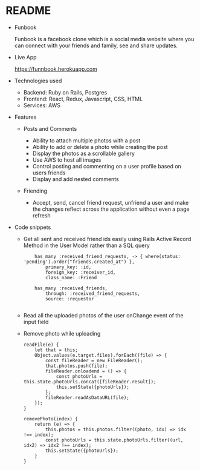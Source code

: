 # README

* Funbook

    Funbook is a facebook clone which is a social media website where you can connect with your friends and family, see and share updates.

* Live App

    https://funnbook.herokuapp.com

* Technologies used

    * Backend: Ruby on Rails, Postgres
    * Frontend: React, Redux, Javascript, CSS, HTML
    * Services: AWS

* Features
    
    * Posts and Comments
        * Ability to attach multiple photos with a post
        * Ability to add or delete a photo while creating the post
        * Display the photos as a scrollable gallery
        * Use AWS to host all images
        * Control posting and commenting on a user   profile based on users friends
        * Display and add nested comments 

    * Friending 
        * Accept, send, cancel friend request, unfriend a user and make the changes reflect across the application without even a page refresh

* Code snippets

    * Get all sent and received friend ids easily using Rails Active Record Method in the User Model rather than a SQL query

        ```
            has_many :received_friend_requests, -> { where(status: 'pending').order("friends.created_at") },
                primary_key: :id, 
                foreign_key: :receiver_id,
                class_name: :Friend

            has_many :received_friends,
                through: :received_friend_requests,
                source: :requestor
            
        ```

    * Read all the uploaded photos of the user onChange event of the input field
    * Remove photo while uploading

        ```
        readFile(e) {
            let that = this;
            Object.values(e.target.files).forEach((file) => {
                const fileReader = new FileReader();
                that.photos.push(file);
                fileReader.onloadend = () => {
                    const photoUrls = this.state.photoUrls.concat([fileReader.result]);
                    this.setState({photoUrls});
                };
                fileReader.readAsDataURL(file);
            });
        }

        removePhoto(index) {
            return (e) => {
                this.photos = this.photos.filter((photo, idx) => idx !== index);
                const photoUrls = this.state.photoUrls.filter((url, idx2) => idx2 !== index);
                this.setState({photoUrls});
            }
        }

        ```


